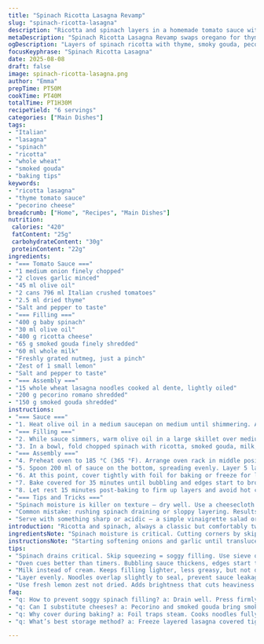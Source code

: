 ```yaml
---
title: "Spinach Ricotta Lasagna Revamp"
slug: "spinach-ricotta-lasagna"
description: "Ricotta and spinach layers in a homemade tomato sauce with oregano replaced by thyme, lasagna sheets swapped for whole wheat, finished with smoked gouda and pecorino cheeses instead of parmesan and mozzarella. Cream replaced by whole milk. Cook times shifted slightly to catch all bubbling and browning right. Added a touch of lemon zest to brighten the filling. Leaves you with a hearty, creamy yet slightly tangy bake. Vegetables wilted not mushy, sauce thick enough to cling but not drown. A bit rustic, a bit sharp. Works well frozen at the assembly stage. Ready for a weekend project or a weeknight rescue."
metaDescription: "Spinach Ricotta Lasagna Revamp swaps oregano for thyme, whole wheat noodles, smoked gouda, pecorino; lemon zest brightens filling.. baking cues signal doneness."
ogDescription: "Layers of spinach ricotta with thyme, smoky gouda, pecorino, whole wheat noodles. Watch bubbling sauce and browned cheese for that chewy, hearty finish."
focusKeyphrase: "Spinach Ricotta Lasagna"
date: 2025-08-08
draft: false
image: spinach-ricotta-lasagna.png
author: "Emma"
prepTime: PT50M
cookTime: PT40M
totalTime: PT1H30M
recipeYield: "6 servings"
categories: ["Main Dishes"]
tags:
- "Italian"
- "lasagna"
- "spinach"
- "ricotta"
- "whole wheat"
- "smoked gouda"
- "baking tips"
keywords:
- "ricotta lasagna"
- "thyme tomato sauce"
- "pecorino cheese"
breadcrumb: ["Home", "Recipes", "Main Dishes"]
nutrition: 
 calories: "420"
 fatContent: "25g"
 carbohydrateContent: "30g"
 proteinContent: "22g"
ingredients:
- "=== Tomato Sauce ==="
- "1 medium onion finely chopped"
- "2 cloves garlic minced"
- "45 ml olive oil"
- "2 cans 796 ml Italian crushed tomatoes"
- "2.5 ml dried thyme"
- "Salt and pepper to taste"
- "=== Filling ==="
- "400 g baby spinach"
- "30 ml olive oil"
- "400 g ricotta cheese"
- "65 g smoked gouda finely shredded"
- "60 ml whole milk"
- "Freshly grated nutmeg, just a pinch"
- "Zest of 1 small lemon"
- "Salt and pepper to taste"
- "=== Assembly ==="
- "15 whole wheat lasagna noodles cooked al dente, lightly oiled"
- "200 g pecorino romano shredded"
- "150 g smoked gouda shredded"
instructions:
- "=== Sauce ==="
- "1. Heat olive oil in a medium saucepan on medium until shimmering. Add onion and garlic. Stir, hear gentle sizzling, the scent awakening the kitchen. Fry until translucent, about 6 minutes, edges just turning golden. Toss in crushed tomatoes and thyme. Bring to a lively boil. Reduce and simmer actively, sauce thickening, color deepening, 18 to 20 minutes. Taste for salt and pepper. Sauce should coat the back of a spoon, not watery, but still vibrant. Remove from heat; set aside."
- "=== Filling ==="
- "2. While sauce simmers, warm olive oil in a large skillet over medium-high heat. Toss in spinach, sprinkle in a pinch of salt, stir quickly – spinach wilts, darkens, and shrinks within 3 minutes. Hear the soft hiss as moisture escapes. Scoop spinach into a fine-mesh sieve and press firmly to eject excess liquid, or spinach will make filling soggy. Let cool enough to handle. Roughly chop for texture; too fine and you lose the bite."
- "3. In a bowl, fold chopped spinach with ricotta, smoked gouda, milk, nutmeg, and lemon zest. Salt and pepper now, mindful that cheeses add saltiness. If mixture feels dry, splash in a bit more milk — supple but not runny. Taste — a hint of freshness from lemon keeps it lively. Set aside."
- "=== Assembly ==="
- "4. Preheat oven to 185 °C (365 °F). Arrange oven rack in middle position. Oil your baking dish lightly to prevent sticking and burning edges."
- "5. Spoon 200 ml of sauce on the bottom, spreading evenly. Layer 5 lasagna noodles side by side, overlapping slightly to seal. Ladle 350 ml sauce over noodles, scatter 25 g pecorino and 35 g smoked gouda evenly. Dollop half the spinach ricotta mix, spread to edges for consistent bite and bake. Repeat layering: noodles, sauce, pecorino and gouda, remaining filling. Final layer: noodles, remaining sauce. Cover top with remaining cheeses."
- "6. At this point, cover tightly with foil for baking or freeze for later use. If frozen, thaw overnight in fridge before baking. Baking covered traps steam, cooks noodles and melds flavors gently."
- "7. Bake covered for 35 minutes until bubbling and edges start to brown lightly. Remove foil; increase heat slightly or switch to broil for 4 to 6 minutes until cheese browns to a golden crust. Watch carefully to avoid burning. Look for cheese melting, bubbling, some blistering for texture contrast."
- "8. Let rest 15 minutes post-baking to firm up layers and avoid hot cheese spurts. Cut with a sharp knife for clean slices or messy rustic chunks, your call."
- "=== Tips and Tricks ==="
- "Spinach moisture is killer on texture — dry well. Use a cheesecloth if you don't have a sieve. Milk instead of cream makes filling lighter and less greasy. Thyme swapped for oregano — change the herbal note to earthier warmth. Smoked gouda and pecorino add depth and a bit of bite missing from bland mozzarella and parmesan combo. Whole wheat noodles add nuttiness and keep things hearty. Lemon zest is my secret kick — brightens creamy ricotta filling, cuts heaviness. Oven temps vary so rely on bubbling signals and crust color, not just timers. Let it rest or it’ll ooze mess. Freeze at assembly to save time; just don't skip thawing slowly or noodles get stiff. If sauce too acidic, pinch sugar or use a small grated carrot in cooking stage to balance."
- "Common mistake: rushing spinach draining or sloppy layering. Results in watery lasagna or collapsing layers. Use sturdy baking dish; glass or ceramic absorbs heat evenly, avoids burnt bottoms. For speed, pre-cooked noodles are a godsend, but must be well separated with oil to avoid clumps."
- "Serve with something sharp or acidic — a simple vinaigrette salad or pickled veggies cut richness. And wine? An earthy red or robust white works — just don't overthink it."
introduction: "Ricotta and spinach, always a classic but comfortably tweaked here. Thyme sneaks in place of oregano, lending a woodsy warmth — I found oregano too straightforward in previous tries, a tad one-note. Whole wheat noodles swap out standard for a nuttier bite, plus bonus fiber. Smoked gouda and pecorino replace mozzarella and parmesan — a bolder, smokier edge that cuts the creaminess clean. A dash of lemon zest woke the filling; past attempts felt flabby, lacking brightness. Sauce simmers steadily, thickening to that glance-back-you-know-it-when-you-see-it stage — no drainout. Baking covered traps steam, ensures noodles cook fully without fuss. Uncovered finish crisps cheese, brings texture contrast you miss when skimping. Resting crucial or serving gets messy. Freeze after assembly if time's tight — the easiest trick for meal prep that doesn’t betray flavor. Sit back. Wait for bubbling and crust, dig in."
ingredientsNote: "Spinach moisture is critical. Cutting corners by skipping draining leads to soggy layers — a pitfall I’ve learned to avoid by squeezing handfuls tightly in sieve or pressing with ladle. For cheese, smoked gouda adds complexity instead of plain mozzarella, bring temptation where parmesan alone wouldn’t. Ricotta should be whole milk type for creaminess; low-fat dries the filling out. Milk substituted for cream lightens mouthfeel but keeps moisture balance—don't overdo or mix gets runny. Thyme’s subtle but strong aroma shifts flavor profile comfortably; if absent, marjoram or basil make fine backups. Whole wheat pasta holds better in freeze-thaw cycles, no mush if cooked just right. Keep noodles lightly oiled so they don’t glue together during assembly — a kitchen-saved frustration. Fresh lemon zest over dry — bright pungency keeps filling lively rather than choking richness. Salt cautiously to account for cheese saltiness. Olive oil quality influences sauce aroma; don’t skimp."
instructionsNote: "Starting softening onions and garlic until translucent is your flavor baseline — the usual hard bit is skipping this and ending with flat sauce. The bubble-and-reduce stage thickens and concentrates acids, controlling bright but harsh tomato notes, so simmer till sauce paints-spoon-thick. Spinach wilting needs quick heat and seasoning inside the pan; long cooking for erasing freshness — just enough to wilt, then press immediately to prevent watery filling. I’ve failed many times here by rushing— soggy filling was a giveaway. Folding cheeses and zest last prevents overmixing, which breaks textures. Assembly in layers shapes moisture distribution and support; too sparse sauce leaves dry edges, too heavy makes it sloppy. Baking covered carefully traps steam for perfect noodle cooking; uncovered finish crisps cheese, avoid burning by keeping an eye during broil phase — a couple minutes too long turns it bitter. Ten-fifteen-minute resting cool down lets lava cheese re-solidify — skipped this and burnt mouths almost happened. For freezing, freeze fully covered and thaw slowly; reheating directly causes toughness. Watch visual cues more than exact times — bubbling, cheese color, edges firming signal doneness better than clocks."
tips:
- "Spinach drains critical. Skip squeezing = soggy filling. Use sieve or cheesecloth. Press hard or liquid ruins texture. Chop roughly, keep bite. Too fine turns mushy in bake."
- "Oven cues better than timers. Bubbling sauce thickens, edges start to brown. Foil keeps steam trapping noodles cooking gentle. Remove foil last minutes to crisp cheese top."
- "Milk instead of cream. Keeps filling lighter, less greasy, but not dry. Add splash carefully. Too much = loose filling, too little = chalky texture. Cheese saltiness requires cautious seasoning."
- "Layer evenly. Noodles overlap slightly to seal, prevent sauce leakage. Sauce thick enough to coat spoon but not heavy. Thin sauce = collapse. Thick sauce = dryness. Balance vital."
- "Use fresh lemon zest not dried. Adds brightness that cuts heaviness. Zest last, fold gently. Thyme replaces oregano with woodier aroma. Backup with marjoram or basil if missing."
faq:
- "q: How to prevent soggy spinach filling? a: Drain well. Press firmly with sieve or cheesecloth. Chop roughly. Do not overcook spinach wilt fast. Excess moisture kills texture, makes filling runny."
- "q: Can I substitute cheeses? a: Pecorino and smoked gouda bring smoky, sharp notes. Use parmesan or mozzarella but lose that edge. Creamier filling without gouda. Adjust salt accordingly."
- "q: Why cover during baking? a: Foil traps steam. Cooks noodles fully. Stops drying edges. Uncover last 5 minutes to brown cheese top. Skip uncover step, cheese stays pale, lacks texture contrast."
- "q: What’s best storage method? a: Freeze layered lasagna covered tightly. Thaw overnight in fridge. Bake from cold or room temp. Refrigerate leftovers in airtight container up to 3 days."

---
```

